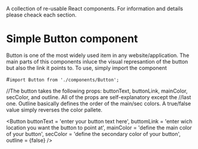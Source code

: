 A collection of re-usable React components. For information and details please cheack each section.

# Simple Button component
Button is one of the most widely used item in any website/application. The main parts of this components inluce the visual represantion of the button
but also the link it points to. To use, simply import the component


  #`import Button from './components/Button';`
  
  //The button takes the following props: buttonText, buttonLink, mainColor, secColor, and outline. All of the props are self-explanatory except the
  //last one. Outline basically defines the order of the main/sec colors. A true/false value simply reverses the color pallete.
  
  <Button
    buttonText = 'enter your button text here',
    buttomLink = 'enter wich location you want the button to point at',
    mainColor = 'define the main color of your button',
    secColor = 'define the secondary color of your button',
    outline = {false}
  />



